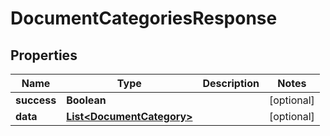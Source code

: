 

# DocumentCategoriesResponse


## Properties

| Name | Type | Description | Notes |
|------------ | ------------- | ------------- | -------------|
|**success** | **Boolean** |  |  [optional] |
|**data** | [**List&lt;DocumentCategory&gt;**](DocumentCategory.md) |  |  [optional] |



